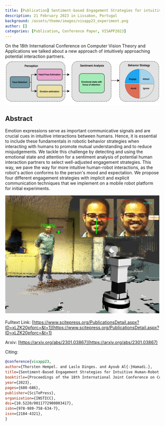 ```yaml
---
title: [Publication] Sentiment-based Engagement Strategies for intuitive Human-Robot Interaction
description: 21 February 2023 in Lissabon, Portugal
background: /assets/theme/images/visapp23_experiment.png
author: []
categories: [Publication, Conference Paper, VISAPP2023]
---
```

On the 18th International Conference on Computer Vision Theory and Applications we talked about a new approach of intuitively approaching potential interaction partners.
![image](/assets/theme/images/visapp23_method.png)
## Abstract
Emotion expressions serve as important communicative signals and are crucial cues in intuitive interactions between humans. Hence, it is essential to include these fundamentals in robotic behavior strategies when interacting with humans to promote mutual understanding and to reduce misjudgements. We tackle this challenge by detecting and using the emotional state and attention for a sentiment analysis of potential human interaction partners to select well-adjusted engagement strategies. This way, we pave the way for more intuitive human-robot interactions, as the robot's action conforms to the person's mood and expectation. We propose four different engagement strategies with implicit and explicit communication techniques that we implement on a mobile robot platform for initial experiments.

![image](/assets/theme/images/visapp23_experiment.png)

Fulltext Link: [https://www.scitepress.org/PublicationsDetail.aspx?ID=xLZK20pfprc=&t=1](https://www.scitepress.org/PublicationsDetail.aspx?ID=xLZK20pfprc=&t=1)

Arxiv: [https://arxiv.org/abs/2301.03867](https://arxiv.org/abs/2301.03867)

Citing:
```bibtex
@conference{visapp23,
author={Thorsten Hempel. and Laslo Dinges. and Ayoub Al{-}Hamadi.},
title={Sentiment-Based Engagement Strategies for Intuitive Human-Robot Interaction},
booktitle={Proceedings of the 18th International Joint Conference on Computer Vision, Imaging and Computer Graphics Theory and Applications - Volume 4: VISAPP,},
year={2023},
pages={680-686},
publisher={SciTePress},
organization={INSTICC},
doi={10.5220/0011772900003417},
isbn={978-989-758-634-7},
issn={2184-4321},
}

```
